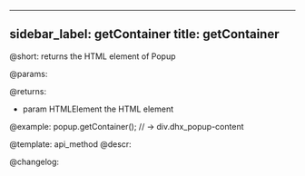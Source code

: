 
---
sidebar_label: getContainer
title: getContainer
---          

@short: returns the HTML element of Popup


@params:


@returns:
- param	HTMLElement         the HTML element 


@example:
popup.getContainer();
// -> div.dhx_popup-content


@template: api_method
@descr:





@changelog:


